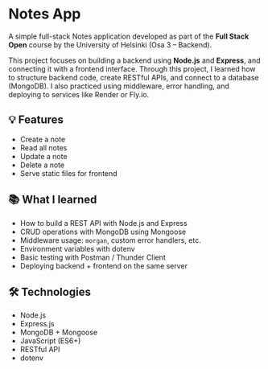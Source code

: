 # Notes App

A simple full-stack Notes application developed as part of the **Full Stack Open** course by the University of Helsinki (Osa 3 – Backend).

This project focuses on building a backend using **Node.js** and **Express**, and connecting it with a frontend interface. Through this project, I learned how to structure backend code, create RESTful APIs, and connect to a database (MongoDB). I also practiced using middleware, error handling, and deploying to services like Render or Fly.io.

## 💡 Features

- Create a note
- Read all notes
- Update a note
- Delete a note
- Serve static files for frontend

## 📚 What I learned

- How to build a REST API with Node.js and Express
- CRUD operations with MongoDB using Mongoose
- Middleware usage: `morgan`, custom error handlers, etc.
- Environment variables with dotenv
- Basic testing with Postman / Thunder Client
- Deploying backend + frontend on the same server

## 🛠 Technologies

- Node.js
- Express.js
- MongoDB + Mongoose
- JavaScript (ES6+)
- RESTful API
- dotenv